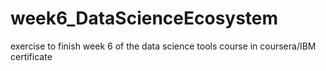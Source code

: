 # week6_DataScienceEcosystem
exercise to finish week 6 of the data science tools course in coursera/IBM certificate
